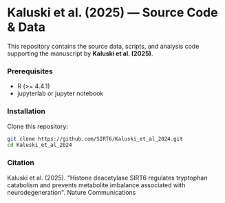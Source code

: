# Kaluski et al. (2025) — Source Code & Data

This repository contains the source data, scripts, and analysis code supporting the manuscript by **Kaluski et al. (2025)**. 

### Prerequisites
- R (>= 4.4.1)
- jupyterlab or jupyter notebook

### Installation
Clone this repository:
   ```bash
   git clone https://github.com/SIRT6/Kaluski_et_al_2024.git
   cd Kaluski_et_al_2024
```

### Citation
Kaluski et al. (2025). "Histone deacetylase SIRT6 regulates tryptophan catabolism and prevents metabolite imbalance associated with neurodegeneration". Nature Communications
